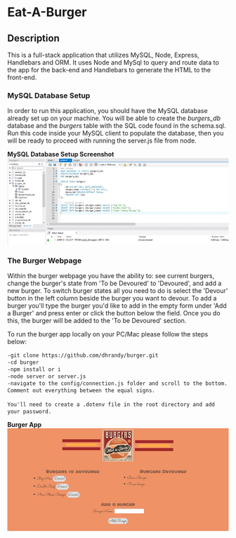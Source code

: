 # Eat-A-Burger

## Description

This is a full-stack application that utilizes MySQL, Node, Express, Handlebars and ORM. It uses Node and MySql to query and route data to the app for the back-end and Handlebars to generate the HTML to the front-end.

### MySQL Database Setup

In order to run this application, you should have the MySQL database already set up on your machine.  You will be able to create the *burgers_db* database and the *burgers* table with the SQL code found in the schema.sql. Run this code inside your MySQL client to populate the database, then you will be ready to proceed with running the server.js file from node.

**MySQL Database Setup Screenshot**
![](public/assets/screenshots/mysql.jpg)

### The Burger Webpage

Within the burger webpage you have the ability to: see current burgers, change the burger's state from 'To be Devoured' to 'Devoured', and add a new burger. To switch burger states all you need to do is select the 'Devour' button in the left column beside the burger you want to devour. To add a burger you'll type the burger you'd like to add in the empty form under 'Add a Burger' and press enter or click the button below the field. Once you do this, the burger will be added to the 'To be Devoured' section.


To run the burger app locally on your PC/Mac please follow the steps below:

	-git clone https://github.com/dhrandy/burger.git
	-cd burger
	-npm install or i
	-node server or server.js
    -navigate to the config/connection.js folder and scroll to the bottom. Comment out everything between the equal signs.

    You'll need to create a .dotenv file in the root directory and add your password.

**Burger App**
![](public/assets/screenshots/burgerapp.jpg)

